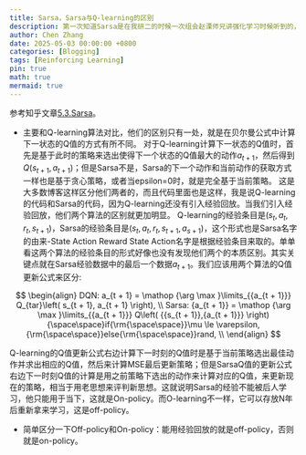 ```yaml
---
title: Sarsa，Sarsa与Q-learning的区别
description: 第一次知道Sarsa是在我研二的时候一次组会赵溧师兄讲强化学习时候听到的，当时并没有强化学习的知识储备，然后也没仔细深究，所以到今天都觉得很陌生，陌生感就会带来距离感，觉得这个东西棘手的很。但是读了这个知乎博客，我感觉Sarsa也就那么回事。
author: Chen Zhang
date: 2025-05-03 00:00:00 +0800
categories: [Blogging]
tags: [Reinforcing Learning]
pin: true
math: true
mermaid: true
---
```


参考知乎文章[5.3.Sarsa](https://zhuanlan.zhihu.com/p/166412379)。

- 主要和Q-learning算法对比，他们的区别只有一处，就是在贝尔曼公式中计算下一状态的Q值的方式有所不同。
对于Q-learning计算下一状态的Q值时，首先是基于此时的策略来选出使得下一个状态的Q值最大的动作$a_{t+1}$，然后得到$Q(s_{t+1},a_{t+1})$；但是Sarsa不是，Sarsa的下一个动作和当前动作的获取方式一样也是基于贪心策略，或者当epsilon=0时，就是完全基于当前策略。
这是大多数博客这样区分他们两者的，而且代码里面也是这样，我是说Q-learning的代码和Sarsa的代码，因为Q-learning还没有引入经验回放。当我们引入经验回放，他们两个算法的区别就更加明显。
Q-learning的经验条目是$(s_{t},a_{t},r_{t},s_{t+1})$，Sarsa的经验条目是$(s_{t},a_{t},r_{t},s_{t+1},a_{s+1})$，这个形式也是Sarsa名字的由来-State Action Reward State Action名字是根据经验条目来取的。单单看这两个算法的经验条目的形式好像也没有发现他们两个的本质区别。其实关键点就在Sarsa经验数据中的最后一个数据$a_{t+1}$。我们应该用两个算法的Q值更新公式来区分:

$$
\begin{align}
DQN: a_{t + 1} = \mathop {\arg \max }\limits_{{a_{t + 1}}} Q_{tar}\left( s_{t + 1}, a_{t + 1} \right), \\
Sarsa: {a_{t + 1}} = \mathop {\arg \max }\limits_{{a_{t + 1}}} Q\left( {{s_{t + 1}},{a_{t + 1}}} \right){\space\space}if{\rm{\space\space}}\mu  \le \varepsilon, {\rm{\space\space}}else{\rm{\space\space}}rand, \\
\end{align}
$$

Q-learning的Q值更新公式右边计算下一时刻的Q值时是基于当前策略选出最佳动作并求出相应的Q值，然后来计算MSE最后更新策略；但是SarsaQ值的更新公式右边下一时刻Q值的计算是用之前策略下选出的动作来计算对应的Q值，来更新现在的策略，相当于用老思想来评判新思想。这就说明Sarsa的经验不能被后人学习，他只能用于当下，这就是On-policy。而O-learning不一样，它可以存放N年后重新拿来学习，这是off-policy。
- 简单区分一下Off-policy和On-policy：能用经验回放的就是off-policy，否则就是on-policy。
